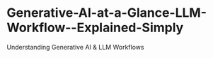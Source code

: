 # Generative-AI-at-a-Glance-LLM-Workflow--Explained-Simply
Understanding Generative AI &amp; LLM Workflows
